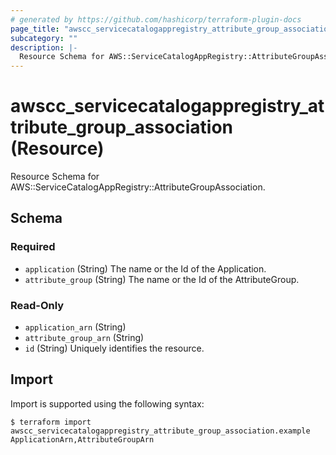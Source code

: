 ```yaml
---
# generated by https://github.com/hashicorp/terraform-plugin-docs
page_title: "awscc_servicecatalogappregistry_attribute_group_association Resource - terraform-provider-awscc"
subcategory: ""
description: |-
  Resource Schema for AWS::ServiceCatalogAppRegistry::AttributeGroupAssociation.
---
```


# awscc_servicecatalogappregistry_attribute_group_association (Resource)

Resource Schema for AWS::ServiceCatalogAppRegistry::AttributeGroupAssociation.



<!-- schema generated by tfplugindocs -->
## Schema

### Required

- `application` (String) The name or the Id of the Application.
- `attribute_group` (String) The name or the Id of the AttributeGroup.

### Read-Only

- `application_arn` (String)
- `attribute_group_arn` (String)
- `id` (String) Uniquely identifies the resource.

## Import

Import is supported using the following syntax:

```shell
$ terraform import awscc_servicecatalogappregistry_attribute_group_association.example ApplicationArn,AttributeGroupArn
```
